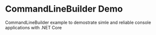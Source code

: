# CommandLineBuilder Demo
 CommandLineBuilder example to demostrate simle and reliable console applications with .NET Core
